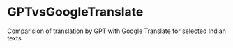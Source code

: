# GPTvsGoogleTranslate
Comparision  of translation by GPT with Google Translate for selected  Indian texts
